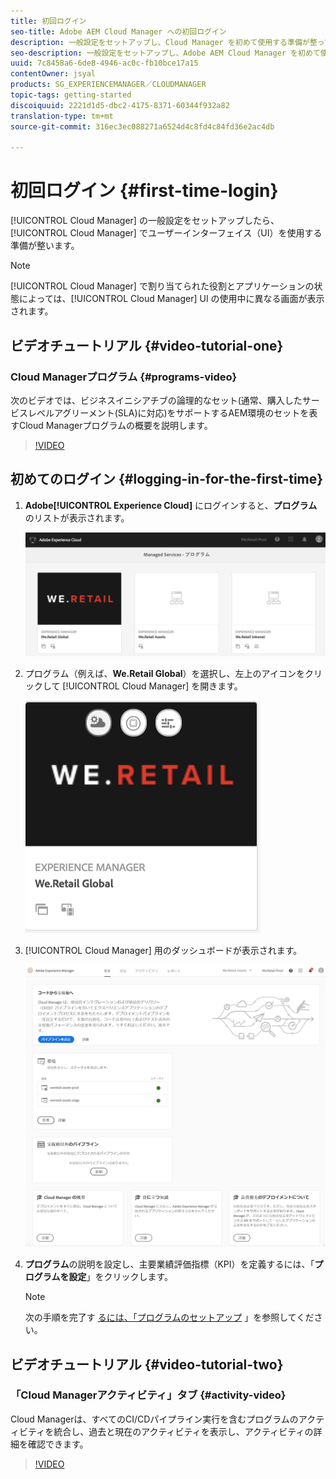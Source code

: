 ```yaml
---
title: 初回ログイン
seo-title: Adobe AEM Cloud Manager への初回ログイン
description: 一般設定をセットアップし、Cloud Manager を初めて使用する準備が整っている場合は、このページの手順に従ってください。
seo-description: 一般設定をセットアップし、Adobe AEM Cloud Manager を初めて使用する準備が整っている場合は、このページの手順に従ってください。
uuid: 7c8458a6-6de8-4946-ac0c-fb10bce17a15
contentOwner: jsyal
products: SG_EXPERIENCEMANAGER／CLOUDMANAGER
topic-tags: getting-started
discoiquuid: 2221d1d5-dbc2-4175-8371-60344f932a82
translation-type: tm+mt
source-git-commit: 316ec3ec088271a6524d4c8fd4c84fd36e2ac4db

---
```



# 初回ログイン {#first-time-login}

[!UICONTROL Cloud Manager] の一般設定をセットアップしたら、[!UICONTROL Cloud Manager] でユーザーインターフェイス（UI）を使用する準備が整います。

>[!NOTE]
>
>[!UICONTROL Cloud Manager] で割り当てられた役割とアプリケーションの状態によっては、[!UICONTROL Cloud Manager] UI の使用中に異なる画面が表示されます。

## ビデオチュートリアル {#video-tutorial-one}

### Cloud Managerプログラム {#programs-video}

次のビデオでは、ビジネスイニシアチブの論理的なセット(通常、購入したサービスレベルアグリーメント(SLA)に対応)をサポートするAEM環境のセットを表すCloud Managerプログラムの概要を説明します。

>[!VIDEO](https://video.tv.adobe.com/v/26313/?captions=jpn)

## 初めてのログイン {#logging-in-for-the-first-time}

1. **Adobe[!UICONTROL Experience Cloud]** にログインすると、**プログラム**&#x200B;のリストが表示されます。

   ![](assets/screen_shot_2018-06-04at120643pm.png)

1. プログラム（例えば、**We.Retail Global**）を選択し、左上のアイコンをクリックして [!UICONTROL Cloud Manager] を開きます。

   ![](assets/screen_shot_2018-06-04at12611pm.png)

1. [!UICONTROL Cloud Manager] 用のダッシュボードが表示されます。

   ![](assets/FirstLogin1.png)

1. **プログラム**&#x200B;の説明を設定し、主要業績評価指標（KPI）を定義するには、「**プログラムを設定**」をクリックします。

   >[!NOTE]
   >
   >次の手順を完了す [るには、「プログラムのセットアップ](https://helpx.adobe.com/experience-manager/cloud-manager/using/setting-up-program.html) 」を参照してください。

## ビデオチュートリアル {#video-tutorial-two}

### 「Cloud Managerアクティビティ」タブ {#activity-video}

Cloud Managerは、すべてのCI/CDパイプライン実行を含むプログラムのアクティビティを統合し、過去と現在のアクティビティを表示し、アクティビティの詳細を確認できます。

>[!VIDEO](https://video.tv.adobe.com/v/26313/?captions=jpn)